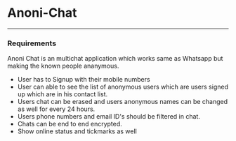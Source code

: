 # Anoni-Chat

----------

### Requirements

Anoni Chat is an multichat application which works same as Whatsapp but making the known people ananymous.

- User has to Signup with their mobile numbers
- User can able to see the list of anonymous users which are users signed up which are in his contact list.
- Users chat can be erased and users anonymous names can be changed as well for every 24 hours.
- Users phone numbers and email ID's should be filtered in chat.
- Chats can be end to end encrypted.
- Show online status and tickmarks as well

